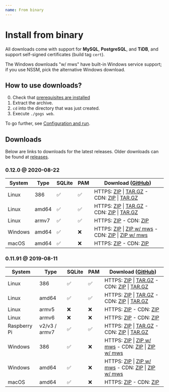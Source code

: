 ```yaml
---
name: From binary
---
```


# Install from binary

All downloads come with support for **MySQL**, **PostgreSQL**, and **TiDB**, and support self-signed certificates (build tag `cert`).

The Windows downloads "w/ mws" have built-in Windows service support; if you use NSSM, pick the alternative Windows download.

## How to use downloads?

0. Check that [prerequisites are installed](/docs/installation)
1. Extract the archive.
2. `cd` into the directory that was just created.
3. Execute `./gogs web`.

To go further, see [Configuration and run](/docs/installation/configuration_and_run.html).

## Downloads

Below are links to downloads for the latest releases. Older downloads can be found at [releases](https://github.com/gogs/gogs/releases).

### 0.12.0 @ 2020-08-22

|System|Type|SQLite|PAM|Download ([GitHub](https://github.com/gogs/gogs/releases/tag/v0.12.0))|
|------|----|------|---|--------|
|Linux|386|✅|✅|HTTPS: [ZIP](https://dl.gogs.io/0.12.0/gogs_0.12.0_linux_386.zip) \| [TAR.GZ](https://dl.gogs.io/0.12.0/gogs_0.12.0_linux_386.tar.gz) - CDN: [ZIP](https://cdn.gogs.io/0.12.0/gogs_0.12.0_linux_386.zip) \| [TAR.GZ](https://cdn.gogs.io/0.12.0/gogs_0.12.0_linux_386.tar.gz)|
|Linux|amd64|✅|✅|HTTPS: [ZIP](https://dl.gogs.io/0.12.0/gogs_0.12.0_linux_amd64.zip) \| [TAR.GZ](https://dl.gogs.io/0.12.0/gogs_0.12.0_linux_amd64.tar.gz) - CDN: [ZIP](https://cdn.gogs.io/0.12.0/gogs_0.12.0_linux_amd64.zip) \| [TAR.GZ](https://cdn.gogs.io/0.12.0/gogs_0.12.0_linux_amd64.tar.gz)|
|Linux|armv7|✅|✅|HTTPS: [ZIP](https://dl.gogs.io/0.12.0/gogs_0.12.0_linux_armv7.zip) - CDN: [ZIP](https://cdn.gogs.io/0.12.0/gogs_0.12.0_linux_armv7.zip)|
|Windows|amd64|✅|❌|HTTPS: [ZIP](https://dl.gogs.io/0.12.0/gogs_0.12.0_windows_amd64.zip) \| [ZIP w/ mws](https://dl.gogs.io/0.12.0/gogs_0.12.0_windows_amd64_mws.zip) - CDN: [ZIP](https://cdn.gogs.io/0.12.0/gogs_0.12.0_windows_amd64.zip) \| [ZIP w/ mws](https://cdn.gogs.io/0.12.0/gogs_0.12.0_windows_amd64_mws.zip)|
|macOS|amd64|✅|❌|HTTPS: [ZIP](https://dl.gogs.io/0.12.0/gogs_0.12.0_darwin_amd64.zip) - CDN: [ZIP](https://cdn.gogs.io/0.12.0/gogs_0.12.0_darwin_amd64.zip)|

### 0.11.91 @ 2019-08-11

|System|Type|SQLite|PAM|Download ([GitHub](https://github.com/gogs/gogs/releases/tag/v0.11.91))|
|------|----|------|---|--------|
|Linux|386|✅|✅|HTTPS: [ZIP](https://dl.gogs.io/0.11.91/gogs_0.11.91_linux_386.zip) \| [TAR.GZ](https://dl.gogs.io/0.11.91/gogs_0.11.91_linux_386.tar.gz) - CDN: [ZIP](https://cdn.gogs.io/0.11.91/gogs_0.11.91_linux_386.zip) \| [TAR.GZ](https://cdn.gogs.io/0.11.91/gogs_0.11.91_linux_386.tar.gz)|
|Linux|amd64|✅|✅|HTTPS: [ZIP](https://dl.gogs.io/0.11.91/gogs_0.11.91_linux_amd64.zip) \| [TAR.GZ](https://dl.gogs.io/0.11.91/gogs_0.11.91_linux_amd64.tar.gz) - CDN: [ZIP](https://cdn.gogs.io/0.11.91/gogs_0.11.91_linux_amd64.zip) \| [TAR.GZ](https://cdn.gogs.io/0.11.91/gogs_0.11.91_linux_amd64.tar.gz)|
|Linux|armv5|❌|❌|HTTPS: [ZIP](https://dl.gogs.io/0.11.91/gogs_0.11.91_linux_armv5.zip) - CDN: [ZIP](https://cdn.gogs.io/0.11.91/gogs_0.11.91_linux_armv5.zip)|
|Linux|armv6|❌|❌|HTTPS: [ZIP](https://dl.gogs.io/0.11.91/gogs_0.11.91_linux_armv6.zip) - CDN: [ZIP](https://cdn.gogs.io/0.11.91/gogs_0.11.91_linux_armv6.zip)|
|Raspberry Pi|v2/v3 / armv7|✅|✅|HTTPS: [ZIP](https://dl.gogs.io/0.11.91/gogs_0.11.91_raspi_armv7.zip) \| [TAR.GZ](https://dl.gogs.io/0.11.91/gogs_0.11.91_raspi_armv7.tar.gz) - CDN: [ZIP](https://cdn.gogs.io/0.11.91/gogs_0.11.91_raspi_armv7.zip) \| [TAR.GZ](https://cdn.gogs.io/0.11.91/gogs_0.11.91_raspi_armv7.tar.gz)|
|Windows|386|✅|❌|HTTPS: [ZIP](https://dl.gogs.io/0.11.91/gogs_0.11.91_windows_386.zip) \| [ZIP w/ mws](https://dl.gogs.io/0.11.91/gogs_0.11.91_windows_386_mws.zip) - CDN: [ZIP](https://cdn.gogs.io/0.11.91/gogs_0.11.91_windows_386.zip) \| [ZIP w/ mws](https://cdn.gogs.io/0.11.91/gogs_0.11.91_windows_386_mws.zip)|
|Windows|amd64|✅|❌|HTTPS: [ZIP](https://dl.gogs.io/0.11.91/gogs_0.11.91_windows_amd64.zip) \| [ZIP w/ mws](https://dl.gogs.io/0.11.91/gogs_0.11.91_windows_amd64_mws.zip) - CDN: [ZIP](https://cdn.gogs.io/0.11.91/gogs_0.11.91_windows_amd64.zip) \| [ZIP w/ mws](https://cdn.gogs.io/0.11.91/gogs_0.11.91_windows_amd64_mws.zip)|
|macOS|amd64|✅|❌|HTTPS: [ZIP](https://dl.gogs.io/0.11.91/gogs_0.11.91_darwin_amd64.zip) - CDN: [ZIP](https://cdn.gogs.io/0.11.91/gogs_0.11.91_darwin_amd64.zip)|
